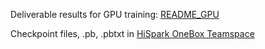 Deliverable results for GPU training: [README_GPU](https://rnd-gitlab-ca-g.huawei.com/hispark/model_training_hq/-/blob/master/Lip2Wav/1_gpu_training/README_GPU.md)


Checkpoint files, .pb, .pbtxt in [HiSpark OneBox Teamspace](https://onebox.huawei.com/p/d082019339863e401a1b0d08b070af4c)
